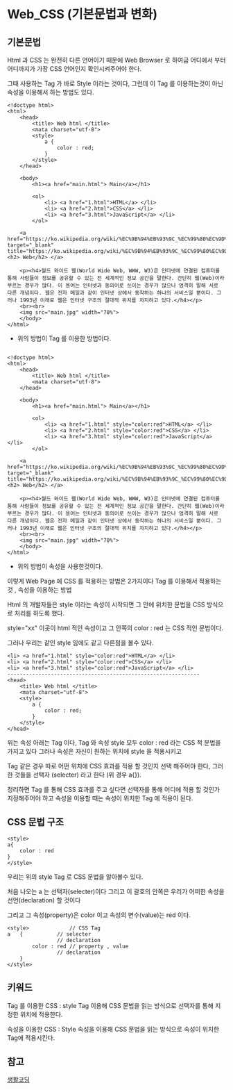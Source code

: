 # Web_CSS (기본문법과 변화)

## 기본문법

Html 과 CSS 는 완전히 다른 언어이기 때문에 Web Browser 로 하여금 어디에서 부터 어디까지가 가장 CSS 언어인지 확인시켜주어야 한다.

그때 사용하는 Tag 가 바로 Style 이라는 것이다, 그런데 이 Tag 를 이용하는것이 아닌 속성을 이용해서 하는 방법도 있다.

```
<!doctype html>
<html>
	<head>
		<title> Web html </title>
		<mata charset="utf-8">
		<style>
			a {
				color : red;
			}
		</style>
	</head>

	<body>
		<h1><a href="main.html"> Main</a></h1>

		<ol>
			<li> <a href="1.html">HTML</a> </li>
			<li> <a href="2.html">CSS</a> </li>
			<li> <a href="3.html">JavaScript</a> </li>
		</ol>

    <a href="https://ko.wikipedia.org/wiki/%EC%9B%94%EB%93%9C_%EC%99%80%EC%9D%B4%EB%93%9C_%EC%9B%B9" target="_blank" title="https://ko.wikipedia.org/wiki/%EC%9B%94%EB%93%9C_%EC%99%80%EC%9D%B4%EB%93%9C_%EC%9B%B9"> <h2> Web</h2> </a>

    <p><h4>월드 와이드 웹(World Wide Web, WWW, W3)은 인터넷에 연결된 컴퓨터를 통해 사람들이 정보를 공유할 수 있는 전 세계적인 정보 공간을 말한다. 간단히 웹(Web)이라 부르는 경우가 많다. 이 용어는 인터넷과 동의어로 쓰이는 경우가 많으나 엄격히 말해 서로 다른 개념이다. 웹은 전자 메일과 같이 인터넷 상에서 동작하는 하나의 서비스일 뿐이다. 그러나 1993년 이래로 웹은 인터넷 구조의 절대적 위치를 차지하고 있다.</h4></p>
    <br><br>
    <img src="main.jpg" width="70%">
	</body>
</html>

```
* 위의 방법이 Tag 를 이용한 방법이다.

```

<!doctype html>
<html>
	<head>
		<title> Web html </title>
		<mata charset="utf-8">
	</head>

	<body>
		<h1><a href="main.html"> Main</a></h1>

		<ol>
			<li> <a href="1.html" style="color:red">HTML</a> </li>
			<li> <a href="2.html" style="color:red">CSS</a> </li>
			<li> <a href="3.html" style="color:red">JavaScript</a> </li>
		</ol>

    <a href="https://ko.wikipedia.org/wiki/%EC%9B%94%EB%93%9C_%EC%99%80%EC%9D%B4%EB%93%9C_%EC%9B%B9" target="_blank" title="https://ko.wikipedia.org/wiki/%EC%9B%94%EB%93%9C_%EC%99%80%EC%9D%B4%EB%93%9C_%EC%9B%B9"> <h2> Web</h2> </a>

    <p><h4>월드 와이드 웹(World Wide Web, WWW, W3)은 인터넷에 연결된 컴퓨터를 통해 사람들이 정보를 공유할 수 있는 전 세계적인 정보 공간을 말한다. 간단히 웹(Web)이라 부르는 경우가 많다. 이 용어는 인터넷과 동의어로 쓰이는 경우가 많으나 엄격히 말해 서로 다른 개념이다. 웹은 전자 메일과 같이 인터넷 상에서 동작하는 하나의 서비스일 뿐이다. 그러나 1993년 이래로 웹은 인터넷 구조의 절대적 위치를 차지하고 있다.</h4></p>
    <br><br>
    <img src="main.jpg" width="70%">
	</body>
</html>

```
* 위의 방법이 속성을 사용한것이다.

이렇게 Web Page 에 CSS 를 적용하는 방법은 2가지이다 Tag 를 이용해서 적용하는것 , 속성을 이용하는 방법

Html 의 개발자들은 style 이라는 속성이 시작되면 그 안에 위치한 문법을 CSS 방식으로 처리를 하도록 했다.

style="xx" 이곳이 html 적인 속성이고 그 안쪽의 color : red 는 CSS 적인 문법이다.

그러나 우리는 같인 style 임에도 같고 다른점을 볼수 있다.

```
<li> <a href="1.html" style="color:red">HTML</a> </li>
<li> <a href="2.html" style="color:red">CSS</a> </li>
<li> <a href="3.html" style="color:red">JavaScript</a> </li>
--------------------------------------------------------------
<head>
	<title> Web html </title>
	<mata charset="utf-8">
	<style>
		a {
			color : red;
		}
	</style>
</head>
```

위는 속성 아래는 Tag 이다, Tag 와 속성 style 모두 color : red 라는 CSS 적 문법을 가지고 있다 그러나 속성은 자신이 원하는 위치에 style 을 적용시키고

Tag 같은 경우 따로 어떤 위치에 CSS 효과를 적용 할 것인지 선택 해주어야 한다, 그러한 것들을 선택자 (selecter) 라고 한다 (위 경우 a{}).

정리하면 Tag 를 통해 CSS 효과를 주고 싶다면 선택자를 통해 어디에 적용 할 것인가 지정해주어야 하고 속성을 이용할 때는 속성이 위치한 Tag 에 적용이 된다.

## CSS 문법 구조
```
<style>
a{
	color : red
}
</style>
```
우리는 위의 style Tag 로 CSS 문법을 알아볼수 있다.

처음 나오는 a 는 선택자(selecter)이다 그리고 이 괄호의 안쪽은 우리가 어떠한 속성을 선언(declaration) 할 것이다

그리고 그 속성(property)은 color 이고 속성의 변수(value)는 red 이다.

```
<style> 			// CSS Tag
a	{			// selecter
				// declaration
		color : red	// property , value
				// declaration
	}
</style>

``` 

## 키워드

Tag 를 이용한 CSS : style Tag 이용해 CSS 문법을 읽는 방식으로 선택자를 통해 지정한 위치에 적용한다.

속성을 이용한 CSS : Style 속성을 이용해 CSS 문법을 읽는 방식으로 속성이 위치한 Tag에 적용시킨다.

## 참고
[생활코딩](https://opentutorials.org/course/3086/18318)  


